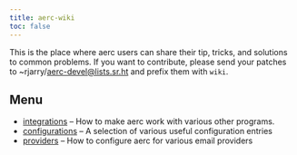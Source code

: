 ```yaml
---
title: aerc-wiki
toc: false
---
```


This is the place where aerc users can share their tip, tricks, and solutions
to common problems. If you want to contribute, please send your patches to
~rjarry/aerc-devel@lists.sr.ht and prefix them with `wiki`.

## Menu

- [integrations](aerc/integrations/index.md) – How to make aerc work with various
  other programs.
- [configurations](aerc/configurations/index.md) – A selection of various useful
  configuration entries
- [providers](aerc/providers/index.md) – How to configure aerc for various email
  providers
